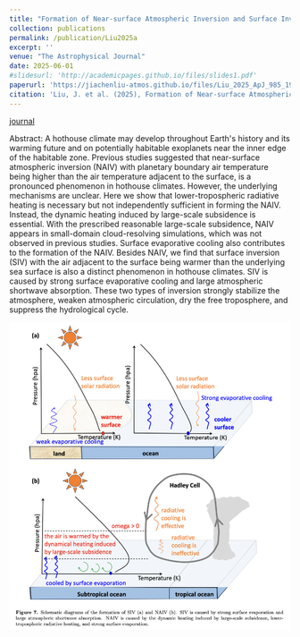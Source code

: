 ```yaml
---
title: "Formation of Near-surface Atmospheric Inversion and Surface Inversion in Hothouse Climates"
collection: publications
permalink: /publication/Liu2025a
excerpt: ''
venue: "The Astrophysical Journal"
date: 2025-06-01
#slidesurl: 'http://academicpages.github.io/files/slides1.pdf'
paperurl: 'https://jiachenliu-atmos.github.io/files/Liu_2025_ApJ_985_193.pdf'
citation: 'Liu, J. et al. (2025), Formation of Near-surface Atmospheric Inversion and Surface Inversion in Hothouse Climates, The Astrophysical Journal, 985(2), p. 193.'
---
```

[journal](https://iopscience.iop.org/article/10.3847/1538-4357/adca3c)

Abstract: A hothouse climate may develop throughout Earth's history and its warming future and on potentially habitable exoplanets near the inner edge of the habitable zone. Previous studies suggested that near-surface atmospheric inversion (NAIV) with planetary boundary air temperature being higher than the air temperature adjacent to the surface, is a pronounced phenomenon in hothouse climates. However, the underlying mechanisms are unclear. Here we show that lower-tropospheric radiative heating is necessary but not independently sufficient in forming the NAIV. Instead, the dynamic heating induced by large-scale subsidence is essential. With the prescribed reasonable large-scale subsidence, NAIV appears in small-domain cloud-resolving simulations, which was not observed in previous studies. Surface evaporative cooling also contributes to the formation of the NAIV. Besides NAIV, we find that surface inversion (SIV) with the air adjacent to the surface being warmer than the underlying sea surface is also a distinct phenomenon in hothouse climates. SIV is caused by strong surface evaporative cooling and large atmospheric shortwave absorption. These two types of inversion strongly stabilize the atmosphere, weaken atmospheric circulation, dry the free troposphere, and suppress the hydrological cycle.

![Schematic.jpg](/images/Schematic.jpg)
